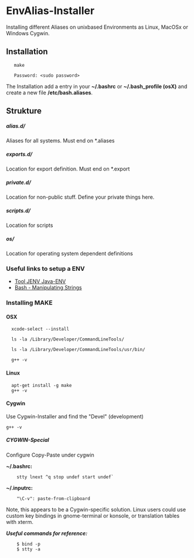 # EnvAlias-Installer
Installing different Aliases on unixbased Environments as Linux, MacOSx or Windows Cygwin.

## Installation

```
   make

   Password: <sudo password>
```

The Installation add a entry in your **~/.bashrc** or **~/.bash_profile (osX)** and create a new file **/etc/bash.aliases**.

## Strukture

##### alias.d/
Aliases for all systems. Must end on *.aliases

##### exports.d/
Location for export definition. Must end on *.export

##### private.d/
Location for non-public stuff. Define your private things here.

##### scripts.d/
Location for scripts

##### os/
Location for operating system dependent definitions


### Useful links to setup a ENV

- [Tool JENV Java-ENV](http://www.jenv.be)
- [Bash - Manipulating Strings](https://www.tldp.org/LDP/abs/html/string-manipulation.html)




### Installing MAKE
#### OSX
```
  xcode-select --install

  ls -la /Library/Developer/CommandLineTools/

  ls -la /Library/Developer/CommandLineTools/usr/bin/

  g++ -v
```

#### Linux
```
  apt-get install -g make
  g++ -v
```


#### Cygwin
Use Cygwin-Installer and find the "Devel" (development)

```
g++ -v
```

##### CYGWIN-Special
Configure Copy-Paste under cygwin

**~/.bashrc:**
```
    stty lnext ^q stop undef start undef`
```

**~/.inputrc:**
```
    "\C-v": paste-from-clipboard
```

Note, this appears to be a Cygwin-specific solution. Linux users could use custom key bindings in gnome-terminal or konsole, or translation tables with xterm.

***Useful commands for reference:***
```
    $ bind -p
    $ stty -a
```